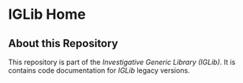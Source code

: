# IGLib Home

## About this Repository

This repository is part of the *Investigative Generic Library (IGLib)*. It is contains code documentation for *IGLib* legacy versions.
